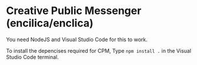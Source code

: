 # Creative Public Messenger (encilica/enclica)

You need NodeJS and Visual Studio Code for this to work.

To install the depencises required for CPM, Type ``npm install .`` in the Visual Studio Code terminal.


